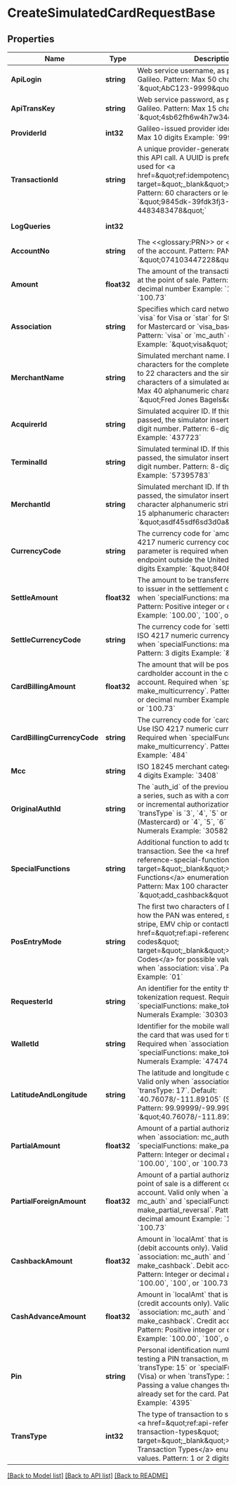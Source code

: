 # CreateSimulatedCardRequestBase

## Properties
Name | Type | Description | Notes
------------ | ------------- | ------------- | -------------
**ApiLogin** | **string** | Web service username, as provided by Galileo. Pattern: Max 50 characters Example: &#x60;\&quot;AbC123-9999\&quot;&#x60; | [optional] [default to AbC123-9999]
**ApiTransKey** | **string** | Web service password, as provided by Galileo. Pattern: Max 15 characters Example: &#x60;\&quot;4sb62fh6w4h7w34g\&quot;&#x60; | [optional] [default to 4sb62fh6w4h7w34g]
**ProviderId** | **int32** | Galileo-issued provider identifier. Pattern: Max 10 digits Example: &#x60;9999&#x60; | [optional] [default to 9999]
**TransactionId** | **string** | A unique provider-generated ID to identify this API call. A UUID is preferred. This value is used for &lt;a href&#x3D;\&quot;ref:idempotency\&quot; target&#x3D;\&quot;_blank\&quot;&gt;idempotency&lt;/a&gt;. Pattern: 60 characters or less Example: &#x60;\&quot;9845dk-39fdk3fj3-4483483478\&quot;&#x60; | [default to 123e4567-e89b-12d3-a456-426614174000]
**LogQueries** | **int32** |  | [optional] [default to LOG_QUERIES.0_]
**AccountNo** | **string** | The &lt;&lt;glossary:PRN&gt;&gt; or &lt;&lt;glossary:PAN&gt;&gt; of the account. Pattern: PAN or PRN  Example: &#x60;\&quot;074103447228\&quot;&#x60; | [default to 074103447228]
**Amount** | **float32** | The amount of the transaction in the currency at the point of sale. Pattern: Positive integer or decimal number Example: &#x60;100.00&#x60;, &#x60;100&#x60;, or &#x60;100.73&#x60; | [default to 25.5]
**Association** | **string** | Specifies which card network to simulate: &#x60;visa&#x60; for Visa or &#x60;star&#x60; for Star or &#x60;mc_auth&#x60; for Mastercard or &#x60;visa_baseii&#x60; for Visa Base II. Pattern: &#x60;visa&#x60; or &#x60;mc_auth&#x60; or &#x60;visa_baseii&#x60; Example: &#x60;\&quot;visa\&quot;&#x60; | [default to ASSOCIATION.VISA]
**MerchantName** | **string** | Simulated merchant name. Pass 40 characters for the complete string or pass up to 22 characters and the simulator will add 18 characters of a simulated address. Pattern: Max 40 alphanumeric characters Example: &#x60;\&quot;Fred Jones Bagels\&quot;&#x60; | [default to Fred Jones Bagels]
**AcquirerId** | **string** | Simulated acquirer ID. If this value is not passed, the simulator inserts a random 6-digit number. Pattern: 6-digit number Example: &#x60;437723&#x60; | [optional] [default to null]
**TerminalId** | **string** | Simulated terminal ID. If this value is not passed, the simulator inserts a random 8-digit number. Pattern: 8-digit number Example: &#x60;57395783&#x60; | [optional] [default to null]
**MerchantId** | **string** | Simulated merchant ID. If this value is not passed, the simulator inserts a random 15-character alphanumeric string. Pattern: Max 15 alphanumeric characters Example: &#x60;\&quot;asdf45sdf6sd3d0a\&quot;&#x60; | [optional] [default to null]
**CurrencyCode** | **string** | The currency code for &#x60;amount&#x60;. Use ISO 4217 numeric currency codes. This parameter is required when using this endpoint outside the United States. Pattern: 3 digits Example: &#x60;\&quot;840\&quot;&#x60; | [optional] [default to null]
**SettleAmount** | **float32** | The amount to be transferred from merchant to issuer in the settlement currency. Required when &#x60;specialFunctions: make_multicurrency&#x60; Pattern: Positive integer or decimal number Example: &#x60;100.00&#x60;, &#x60;100&#x60;, or &#x60;100.73&#x60; | [optional] [default to null]
**SettleCurrencyCode** | **string** | The currency code for &#x60;settleAmount&#x60;. Use ISO 4217 numeric currency codes. Required when &#x60;specialFunctions: make_multicurrency&#x60;. Pattern: 3 digits Example: &#x60;\&quot;124\&quot;&#x60; | [optional] [default to null]
**CardBillingAmount** | **float32** | The amount that will be posted to the cardholder account in the currency of the account. Required when &#x60;specialFunctions: make_multicurrency&#x60;. Pattern: Positive integer or decimal number Example: &#x60;100.00&#x60;, &#x60;100&#x60;, or &#x60;100.73&#x60; | [optional] [default to null]
**CardBillingCurrencyCode** | **string** | The currency code for &#x60;cardBillingAmount&#x60;. Use ISO 4217 numeric currency codes. Required when &#x60;specialFunctions: make_multicurrency&#x60;. Pattern: 3 digits Example: &#x60;484&#x60; | [optional] [default to null]
**Mcc** | **string** | ISO 18245 merchant category code. Pattern: 4 digits Example: &#x60;3408&#x60; | [optional] [default to null]
**OriginalAuthId** | **string** | The &#x60;auth_id&#x60; of the previous authorization in a series, such as with a completion, reversal or incremental authorization. Required when &#x60;transType&#x60; is &#x60;3&#x60;, &#x60;4&#x60;, &#x60;5&#x60; or &#x60;6&#x60; (Visa) or &#x60;3&#x60; (Mastercard) or &#x60;4&#x60;, &#x60;5&#x60;, &#x60;6&#x60; (Star). Pattern: Numerals Example: &#x60;30582&#x60; | [optional] [default to null]
**SpecialFunctions** | **string** | Additional function to add to the simulated transaction. See the &lt;a href&#x3D;\&quot;ref:api-reference-special-functions\&quot; target&#x3D;\&quot;_blank\&quot;&gt;Special Functions&lt;/a&gt; enumeration for valid values.  Pattern: Max 100 characters Example &#x60;\&quot;add_cashback\&quot;&#x60; | [optional] [default to null]
**PosEntryMode** | **string** | The first two characters of DE022. Specifies how the PAN was entered, such as magnetic stripe, EMV chip or contactless. See &lt;a href&#x3D;\&quot;ref:api-reference-de022-codes\&quot; target&#x3D;\&quot;_blank\&quot;&gt;DE022 Codes&lt;/a&gt; for possible values. Valid only when &#x60;association: visa&#x60;. Pattern: 2 characters Example: &#x60;01&#x60; | [optional] [default to null]
**RequesterId** | **string** | An identifier for the entity that makes a tokenization request. Required when &#x60;specialFunctions: make_tokenized&#x60;. Pattern: Numerals Example: &#x60;3030303&#x60; | [optional] [default to null]
**WalletId** | **string** | Identifier for the mobile wallet that contains the card that was used for the transaction. Required when &#x60;association: mc_auth&#x60; and &#x60;specialFunctions: make_tokenized&#x60;. Pattern: Numerals Example: &#x60;474747474&#x60; | [optional] [default to null]
**LatitudeAndLongitude** | **string** | The latitude and longitude of the point of sale. Valid only when &#x60;association: visa&#x60; and &#x60;transType: 17&#x60;. Default: &#x60;40.76078/-111.89105&#x60; (Salt Lake City, UT) Pattern: 99.99999/-99.99999 Example: &#x60;\&quot;40.76078/-111.89105\&quot;&#x60; | [optional] [default to null]
**PartialAmount** | **float32** | Amount of a partial authorization.  Valid only when &#x60;association: mc_auth&#x60; and &#x60;specialFunctions: make_partial_reversal&#x60;.  Pattern: Integer or decimal amount Example:  &#x60;100.00&#x60;, &#x60;100&#x60;, or &#x60;100.73&#x60; | [optional] [default to null]
**PartialForeignAmount** | **float32** | Amount of a partial authorization when the point of sale is a different country than the account. Valid only when &#x60;association: mc_auth&#x60; and &#x60;specialFunctions: make_partial_reversal&#x60;. Pattern: Integer or decimal amount Example:  &#x60;100.00&#x60;, &#x60;100&#x60;, or &#x60;100.73&#x60; | [optional] [default to null]
**CashbackAmount** | **float32** | Amount in &#x60;localAmt&#x60; that is provided in cash (debit accounts only). Valid only when &#x60;association: mc_auth&#x60; and &#x60;specialFunctions: make_cashback&#x60;. Debit accounts only. Pattern: Integer or decimal amount Example: &#x60;100.00&#x60;, &#x60;100&#x60;, or &#x60;100.73&#x60; | [optional] [default to null]
**CashAdvanceAmount** | **float32** | Amount in &#x60;localAmt&#x60; that is provided in cash (credit accounts only). Valid only when &#x60;association: mc_auth&#x60; and &#x60;specialFunctions: make_cashback&#x60;.  Credit accounts only. Pattern: Positive integer or decimal number Example: &#x60;100.00&#x60;, &#x60;100&#x60;, or &#x60;100.73&#x60; | [optional] [default to null]
**Pin** | **string** | Personal identification number. Valid when testing a PIN transaction, meaning that &#x60;transType: 15&#x60; or &#x60;specialFunctions: add_pin&#x60; (Visa) or when &#x60;transType: 10&#x60; (Mastercard). Passing a value changes the PIN that you already set for the card. Pattern: 4 digits Example: &#x60;4395&#x60; | [optional] [default to null]
**TransType** | **int32** | The type of transaction to simulate. See the &lt;a href&#x3D;\&quot;ref:api-reference-simulated-transaction-types\&quot; target&#x3D;\&quot;_blank\&quot;&gt;Simulated Transaction Types&lt;/a&gt; enumeration for valid values. Pattern: 1 or 2 digits Example: &#x60;3&#x60; | [optional] [default to null]

[[Back to Model list]](../README.md#documentation-for-models) [[Back to API list]](../README.md#documentation-for-api-endpoints) [[Back to README]](../README.md)

